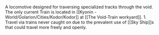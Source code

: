 A locomotive designed for traversing specialized tracks through the void. The only current Train is located in [[Kyonin - World/Golarion/Cities/Kodor/Kodor]] at [[The Void-Train workyard]]. 
	1. Travel via trains never caught on due to the prevalent use of [[Sky Ship]]s that could travel more freely and openly.
